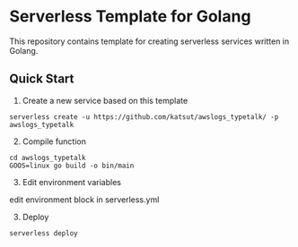 # Serverless Template for Golang

This repository contains template for creating serverless services written in Golang.

## Quick Start

1. Create a new service based on this template

```
serverless create -u https://github.com/katsut/awslogs_typetalk/ -p awslogs_typetalk
```

2. Compile function

```
cd awslogs_typetalk
GOOS=linux go build -o bin/main
```

3. Edit environment variables

edit environment block in serverless.yml

3. Deploy

```
serverless deploy
```
